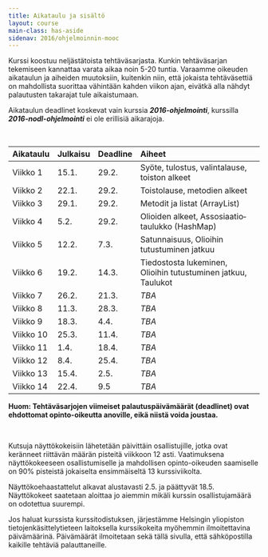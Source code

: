 ```yaml
---
title: Aikataulu ja sisältö
layout: course
main-class: has-aside
sidenav: 2016/ohjelmoinnin-mooc
---
```


Kurssi koostuu neljästätoista tehtäväsarjasta. 
Kunkin tehtäväsarjan tekemiseen kannattaa varata aikaa noin 5-20 tuntia. 
Varaamme oikeuden aikataulun ja aiheiden muutoksiin, kuitenkin niin, että jokaista tehtäväsettiä on mahdollista suorittaa vähintään kahden viikon ajan, eivätkä alla nähdyt palautusten takarajat tule aikaistumaan.

Aikataulun deadlinet koskevat vain kurssia ***2016-ohjelmointi***, kurssilla ***2016-nodl-ohjelmointi*** ei ole erillisiä aikarajoja.

&nbsp;

Aikataulu   | Julkaisu  | Deadline  | Aiheet
:---------  |:--------- |:--------  |:-------
Viikko 1    | 15.1.     | 29.2.     |  Syöte, tulostus, valintalause, toiston alkeet
Viikko 2    | 22.1.     | 29.2.     |  Toistolause, metodien alkeet
Viikko 3    | 29.1.     | 29.2.     |  Metodit ja listat (ArrayList)
Viikko 4    | 5.2.      | 29.2.     |  Olioiden alkeet, Assosiaatio&shy;taulukko (HashMap)
Viikko 5    | 12.2.     | 7.3.      |  Satunnaisuus, Olioihin tutustuminen jatkuu
Viikko 6    | 19.2.     | 14.3.     |  Tiedostosta lukeminen, Olioihin tutustuminen jatkuu, Taulukot
Viikko 7    | 26.2.     | 21.3.     |  *TBA*
Viikko 8    | 11.3.     | 28.3.     |  *TBA*
Viikko 9    | 18.3.     | 4.4.      |  *TBA*
Viikko 10   | 25.3.     | 11.4.     |  *TBA*
Viikko 11   | 1.4.      | 18.4.     |  *TBA*
Viikko 12   | 8.4.      | 25.4.     |  *TBA*
Viikko 13   | 15.4.     | 2.5.      |  *TBA*
Viikko 14   | 22.4.     | 9.5       |  *TBA*

**Huom: Tehtäväsarjojen viimeiset palautuspäivämäärät (deadlinet) ovat ehdottomat opinto-oikeutta anoville, eikä niistä voida joustaa.**

&nbsp;

Kutsuja näyttökokeisiin lähetetään päivittäin osallistujille, jotka ovat keränneet riittävän määrän pisteitä viikkoon 12 asti. Vaatimuksena näyttökokeeseen osallistumiselle ja mahdollisen opinto-oikeuden saamiselle on 90% pisteistä jokaiselta ensimmäiseltä 13 kurssiviikolta.

Näyttökoehaastattelut alkavat alustavasti 2.5. ja päättyvät 18.5. Näyttökokeet saatetaan aloittaa jo aiemmin mikäli kurssin osallistujamäärä on odotettua suurempi.

Jos haluat kurssista kurssitodistuksen, järjestämme Helsingin yliopiston tietojenkäsittelytieteen laitoksella kurssikokeita myöhemmin ilmoitettavina päivämäärinä. Päivämäärät ilmoitetaan sekä tällä sivulla, että sähköpostilla kaikille tehtäviä palauttaneille.
